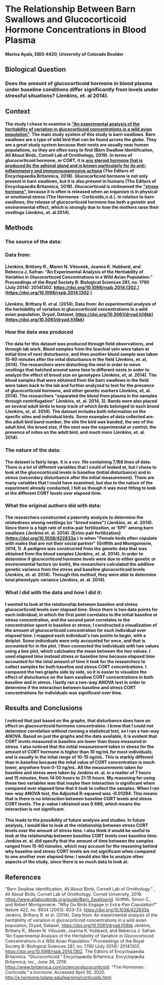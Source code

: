 # The Relationship Between Barn Swallows and Glucocorticoid Hormone Concentrations in Blood Plasma

#### Marina Ayala, EBIO 4420, University of Colorado Boulder

## Biological Question
### Does the amount of glucocorticoid hormone in blood plasma under baseline conditions differ significantly from levels under stressful situations? (Jenkins, et. al 2014).

## Context
#### The study I chose to examine is ["An experimental analysis of the heritability of variation in glucocorticoid concentrations in a wild avian population"](https://royalsocietypublishing.org/doi/10.1098/rspb.2014.1302). The main study system of this study is barn swallows. Barn swallows are a type of wild bird that can be found across the globe. They are a great study system because their nests are usually near human populations, so they are often easy to find (Barn Swallow Identification, All About Birds, Cornell Lab of Ornithology, 2019). In terms of glucocorticoid hormone, or CORT, it is [any steroid hormone that is produced by the adrenal gland and is known particularly for its anti-inflammatory and immunosuppressive actions](https://www.britannica.com/science/glucocorticoid) (The Editors of Encyclopaedia Britannica, 2018). Glucocorticoid hormone is not only present in barn swallows, but it is also present in humans (The Editors of Encyclopaedia Britannica, 2018). Glucocorticoid is nicknamed the ["stress hormone"](http://e.hormone.tulane.edu/learning/corticoids.html), because it is often is released when an organism is in physical or emotional stress (The Hormones : Corticoids,n.d.). In relation to barn swallows, the release of glucocorticoid hormone has both a genetic and environmental effect, which is strongly due to how the mothers raise their nestlings (Jenkins, et. al 2014).

## Methods
### The source of the data:
### Data from:
#### [Jenkins, Brittany R., Maren N. Vitousek, Joanna K. Hubbard, and Rebecca J. Safran. “An Experimental Analysis of the Heritability of Variation in Glucocorticoid Concentrations in a Wild Avian Population.” Proceedings of the Royal Society B: Biological Sciences 281, no. 1790 (July 2014): 20141302. https://doi.org/10.1098/rspb.2014.1302.] (https://doi.org/10.1098/rspb.2014.1302.)
#### [Jenkins, Brittany R. et al. (2014), Data from: An experimental analysis of the heritability of variation in glucocorticoid concentrations in a wild avian population, Dryad, Dataset, https://doi.org/10.5061/dryad.h14kk] (https://doi.org/10.5061/dryad.h14kk)

### How the data was produced
#### The data for this dataset was produced through field observations, and through lab work. Blood samples from the brachial vein were taken at initial time of nest disturbance, and then another blood sample was taken 15-60 minutes after the inital disturbance in the field (Jenkins, et. al, 2014). The researchers were disturbing the nest in order to move nestlings that hatched around same time to different nests in order to analyze the effect of brood size on genotypes (Jenkins, et, al. 2014). The blood samples that were obtained from the barn swallows in the field were taken back to the lab and further analyzed to test for the presence of glucocorticoid hormone, and other genetic markers (Jenkins, et, al. 2014). The researchers "separated the blood from plasma in the samples through centrifugation" (Jenkins, et, al. 2014, 3). Bands were also placed on several adult birds to keep track of which birds belonged to each brood (Jenkins, et, al. 2014). The dataset includes both information on the specfic sites and individual birds. Some examples of data collected are: the adult bird band number, the site the bird was banded, the sex of the adult bird, the brood size, if the nest was the experimental or control, the presence of mites on the adult bird, and much more (Jenkins, et. al. 2014).
### The nature of the data:
#### The dataset is fairly large. It is a csv. file containing 7,168 lines of data. There is a lot of different variables that I could of looked at, but I chose to look at the glucocorticoid levels in baseline (initial disturbance) and in stress (secondary disturbance after the initial measurement). There are many variables that I could have examined, but due to the nature of the experiment already conducted, I felt as though it was most fitting to look at the different CORT levels over elapsed time.
### What the original authors did with data:
#### The researchers constructed a paternity analysis to determine the relatedness among nestlings (or "brood mates") (Jenkins, et. al. 2014). Since there is a high rate of extra-pair fertilization, or 'EPF' among barn swallows (Jenkins et. al. 2014). [Extra-pair fertilization] (https://doi.org/10.1038/422833a.) is when "Female birds often copulate with males that are not their social partner" (Griffith and Montgomerie, 2014, 1). A pedigree was constructed from the genetic data that was obtained from the blood samples (Jenkins, et. al. 2014).  In order to determine if glucocorticoid hormone levels were due to either genetic or environmental factors (or both), the researchers calculated the additive genetic variance from the stress and baseline glucocorticoid levels (Jenkins, et. al. 2014). Through this method, they were able to determine total phenotypic variance (Jenkins, et. al. 2014).
### What I did with the data and how I did it:
#### I wanted to look at the relationship between baseline and stress glucocorticoid levels over elapsed time. Since there is two data points for each individual, in which the first point correlates to the initial baseline or stress concentration, and the second point correlates to the concentration spent in baseline or stress; I constructed a visualization of the amount of glucocorticoid concentration for each individual over elapsed time. I mapped each individual's two points to begin, with a dotplot. Some individuals were only accounted for once, and that is accounted for in the plot. I then connected the individuals with two values using a box plot, which calcluates the mean between the two values. I used elapsed time instead stress or baseline time because elapsed time accounted for the total amount of time it took for the researchers to collect samples for both baseline and stress CORT concentrations. I compared the two graphs side by side, so it is easier to visualize the effect of disturbance on the barn swallow CORT concentrations in both baseline and in stress. I lastly ran a two-way ANOVA test in order to determine if the interaction between baseline and stress CORT concentrations for individuals was significant over time.

## Results and Conclusions
#### I noticed that just based on the graphs, that disturbance does have an effect on glucocorticoid hormone concentration. I knew that I could not determine correlation without running a statistical test, so I ran a two-way ANOVA. Based on just the graphs and the data available, it is evident that CORT levels measured in baseline are lower than those measured in stress. I also noticed that the initial measurement taken in stress for the amount of CORT hormone is higher than 10 ng/mL for most individuals, and is usually in the inital range of 10-15 ng/mL. This is starkly different than in baseline because the inital value of CORT concentration is much lower, anywhere from 0-13 ng/mL. All the measurements taken for baseline and stress were taken by Jenkins et. al. in a matter of 7 hours and 15 minutes, from 14:00 hours to 21:15 hours. My reasoning for using these two variables was that maybe their interaction is significant when compared over elapsed time that it took to collect the samples. When I ran two-way ANOVA test, the Adjusted R-squared was -0.01294. This means that is there is no interaction between baseline CORT levels and stress CORT levels. The p-value I obtained was 0.689, which means the interaction is not significant.
#### This leads to the possibility of future analysis and studies. In future analysis, I would like to look at the relationship between stress CORT levels over the amount of stress time. I also think it would be useful to look at the relationship between baseline CORT levels over baseline time. Jenkins et. al. did specify that the amount of time between the samples ranged from 15-60 minutes, which may account for the reasoning behind why baseline and stress CORT levels are not significant when compared  to one another over elapsed time. I would also like to analyze other aspects of the study, since there is so much data to look at.



## References
“Barn Swallow Identification, All About Birds, Cornell Lab of Ornithology.” , All About Birds, Cornell Lab of Ornithology. Cornell University, 2019. https://www.allaboutbirds.org/guide/Barn_Swallow/id.
Griffith, Simon C., and Robert Montgomerie. “Why Do Birds Engage in Extra-Pair Copulation?” Nature 422, no. 6934 (2003): 833–33. https://doi.org/10.1038/422833a.
Jenkins, Brittany R. et al. (2014), Data from: An experimental analysis of the heritability of variation in glucocorticoid concentrations in a wild avian population, Dryad, Dataset, https://doi.org/10.5061/dryad.h14kk
Jenkins, Brittany R., Maren N. Vitousek, Joanna K. Hubbard, and Rebecca J. Safran. “An Experimental Analysis of the Heritability of Variation in Glucocorticoid Concentrations in a Wild Avian Population.” Proceedings of the Royal Society B: Biological Sciences 281, no. 1790 (July 2014): 20141302. https://doi.org/10.1098/rspb.2014.1302.
The Editors of Encyclopaedia Britannica. “Glucocorticoid.” Encyclopædia Britannica. Encyclopædia Britannica, inc., June 26, 2018. https://www.britannica.com/science/glucocorticoid.
“The Hormones : Corticoids.” e.hormone. Accessed April 30, 2020. http://e.hormone.tulane.edu/learning/corticoids.html.

